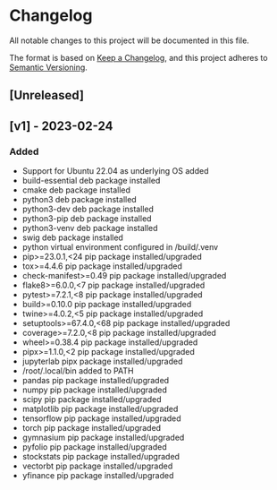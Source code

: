 # Changelog

All notable changes to this project will be documented in this file.

The format is based on [Keep a Changelog](https://keepachangelog.com/en/1.0.0/),
and this project adheres to [Semantic Versioning](https://semver.org/spec/v2.0.0.html).

## [Unreleased]

## [v1] - 2023-02-24

### Added

- Support for Ubuntu 22.04 as underlying OS added
- build-essential deb package installed
- cmake deb package installed
- python3 deb package installed
- python3-dev deb package installed
- python3-pip deb package installed
- python3-venv deb package installed
- swig deb package installed
- python virtual environment configured in /build/.venv
- pip>=23.0.1,<24 pip package installed/upgraded
- tox>=4.4.6 pip package installed/upgraded
- check-manifest>=0.49 pip package installed/upgraded
- flake8>=6.0.0,<7 pip package installed/upgraded
- pytest>=7.2.1,<8 pip package installed/upgraded
- build>=0.10.0 pip package installed/upgraded
- twine>=4.0.2,<5 pip package installed/upgraded
- setuptools>=67.4.0,<68 pip package installed/upgraded
- coverage>=7.2.0,<8 pip package installed/upgraded
- wheel>=0.38.4 pip package installed/upgraded
- pipx>=1.1.0,<2 pip package installed/upgraded
- jupyterlab pipx package installed/upgraded
- /root/.local/bin added to PATH
- pandas pip package installed/upgraded
- numpy pip package installed/upgraded
- scipy pip package installed/upgraded
- matplotlib pip package installed/upgraded
- tensorflow pip package installed/upgraded
- torch pip package installed/upgraded
- gymnasium pip package installed/upgraded
- pyfolio pip package installed/upgraded
- stockstats pip package installed/upgraded
- vectorbt pip package installed/upgraded
- yfinance pip package installed/upgraded
